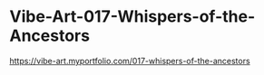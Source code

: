 # Vibe-Art-017-Whispers-of-the-Ancestors
https://vibe-art.myportfolio.com/017-whispers-of-the-ancestors
